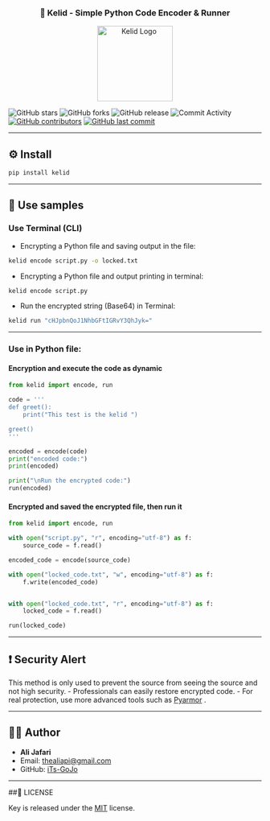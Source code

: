 <div align="center">
  <h3>🔐 Kelid - Simple Python Code Encoder & Runner</h3>
</div>

<p align="center">
  <img src="https://uploadkon.ir/uploads/a2af09_25file-000000009ac0620a95ec4a89feb80a83.png" alt="Kelid Logo" width="150">
</p>

![GitHub stars](https://img.shields.io/github/stars/iTs-GoJo/Kelid?style=social)
![GitHub forks](https://img.shields.io/github/forks/iTs-GoJo/Kelid?style=social)
![GitHub release](https://img.shields.io/github/v/release/iTs-GoJo/Kelid)
![Commit Activity](https://img.shields.io/github/commit-activity/m/iTs-GoJo/Kelid)
[![GitHub contributors](https://img.shields.io/github/contributors/iTs-GoJo/Kelid)](https://github.com/iTs-GoJo/Kelid/graphs/contributors)
[![GitHub last commit](https://img.shields.io/github/last-commit/iTs-GoJo/Kelid)](https://github.com/iTs-GoJo/Kelid/commits/)

---

## ⚙️ Install

```bash
pip install kelid
```

---

## 🚀 Use samples

### Use Terminal (CLI)

- Encrypting a Python file and saving output in the file:

```bash
kelid encode script.py -o locked.txt
```

- Encrypting a Python file and output printing in terminal:

```bash
kelid encode script.py
```

- Run the encrypted string (Base64) in Terminal:

```bash
kelid run "cHJpbnQoJ1NhbGFtIGRvY3QhJyk="
```

---

### Use in Python file:

#### Encryption and execute the code as dynamic

```python
from kelid import encode, run

code = '''
def greet():
    print("This test is the kelid ")

greet()
'''

encoded = encode(code)
print("encoded code:")
print(encoded)

print("\nRun the encrypted code:")
run(encoded)
```

#### Encrypted and saved the encrypted file, then run it

```python
from kelid import encode, run

with open("script.py", "r", encoding="utf-8") as f:
    source_code = f.read()

encoded_code = encode(source_code)

with open("locked_code.txt", "w", encoding="utf-8") as f:
    f.write(encoded_code)


with open("locked_code.txt", "r", encoding="utf-8") as f:
    locked_code = f.read()

run(locked_code)
```

---

## ❗ Security Alert 

 This method is only used to prevent the source from seeing the source and not high security.   - Professionals can easily restore encrypted code.   - For real protection, use more advanced tools such as [Pyarmor](https://github.com/dashingsoft/pyarmor) .

---

## 🧑‍💻 Author

- **Ali Jafari**  
- Email: thealiapi@gmail.com  
- GitHub: [iTs-GoJo](https://github.com/iTs-GoJo)

---

##🪪 LICENSE 

Key is released under the [MIT](LICENSE) license.